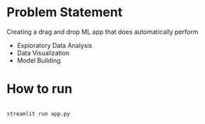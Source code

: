# Problem Statement

Creating a drag and drop ML app that does automatically perform

- Exploratory Data Analysis
- Data Visualization
- Model Building

# How to run

```bash

streamlit run app.py
```

